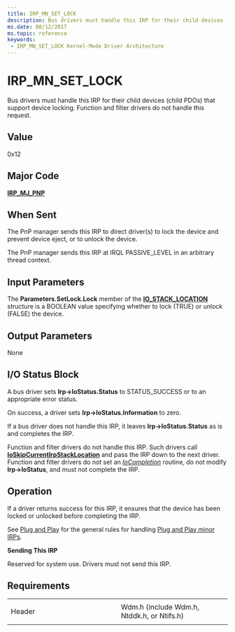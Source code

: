 ```yaml
---
title: IRP_MN_SET_LOCK
description: Bus drivers must handle this IRP for their child devices (child PDOs) that support device locking. Function and filter drivers do not handle this request.
ms.date: 08/12/2017
ms.topic: reference
keywords:
 - IRP_MN_SET_LOCK Kernel-Mode Driver Architecture
---
```


# IRP\_MN\_SET\_LOCK


Bus drivers must handle this IRP for their child devices (child PDOs) that support device locking. Function and filter drivers do not handle this request.

## Value

0x12

## Major Code

[**IRP\_MJ\_PNP**](irp-mj-pnp.md)

## When Sent

The PnP manager sends this IRP to direct driver(s) to lock the device and prevent device eject, or to unlock the device.

The PnP manager sends this IRP at IRQL PASSIVE\_LEVEL in an arbitrary thread context.

## Input Parameters


The **Parameters.SetLock.Lock** member of the [**IO\_STACK\_LOCATION**](/windows-hardware/drivers/ddi/wdm/ns-wdm-_io_stack_location) structure is a BOOLEAN value specifying whether to lock (TRUE) or unlock (FALSE) the device.

## Output Parameters


None

## I/O Status Block


A bus driver sets **Irp-&gt;IoStatus.Status** to STATUS\_SUCCESS or to an appropriate error status.

On success, a driver sets **Irp-&gt;IoStatus.Information** to zero.

If a bus driver does not handle this IRP, it leaves **Irp-&gt;IoStatus.Status** as is and completes the IRP.

Function and filter drivers do not handle this IRP. Such drivers call [**IoSkipCurrentIrpStackLocation**](/windows-hardware/drivers/ddi/wdm/nf-wdm-ioskipcurrentirpstacklocation) and pass the IRP down to the next driver. Function and filter drivers do not set an [*IoCompletion*](/windows-hardware/drivers/ddi/wdm/nc-wdm-io_completion_routine) routine, do not modify **Irp-&gt;IoStatus**, and must not complete the IRP.

## Operation

If a driver returns success for this IRP, it ensures that the device has been locked or unlocked before completing the IRP.

See [Plug and Play](./introduction-to-plug-and-play.md) for the general rules for handling [Plug and Play minor IRPs](plug-and-play-minor-irps.md).

**Sending This IRP**

Reserved for system use. Drivers must not send this IRP.

## Requirements

<table>
<colgroup>
<col width="50%" />
<col width="50%" />
</colgroup>
<tbody>
<tr class="odd">
<td><p>Header</p></td>
<td>Wdm.h (include Wdm.h, Ntddk.h, or Ntifs.h)</td>
</tr>
</tbody>
</table>

 

